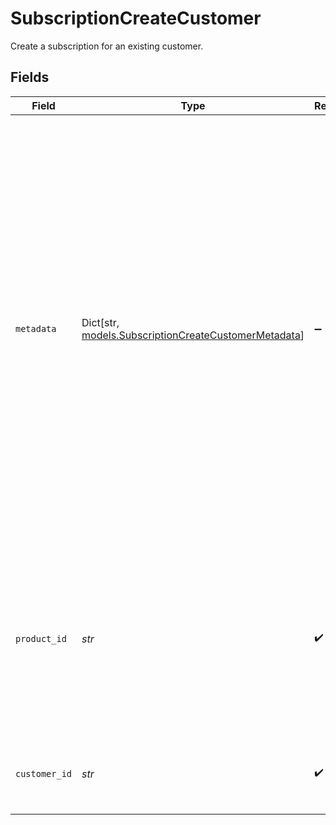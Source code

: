 # SubscriptionCreateCustomer

Create a subscription for an existing customer.


## Fields

| Field                                                                                                                                                                                                                                                                                                                  | Type                                                                                                                                                                                                                                                                                                                   | Required                                                                                                                                                                                                                                                                                                               | Description                                                                                                                                                                                                                                                                                                            | Example                                                                                                                                                                                                                                                                                                                |
| ---------------------------------------------------------------------------------------------------------------------------------------------------------------------------------------------------------------------------------------------------------------------------------------------------------------------- | ---------------------------------------------------------------------------------------------------------------------------------------------------------------------------------------------------------------------------------------------------------------------------------------------------------------------- | ---------------------------------------------------------------------------------------------------------------------------------------------------------------------------------------------------------------------------------------------------------------------------------------------------------------------- | ---------------------------------------------------------------------------------------------------------------------------------------------------------------------------------------------------------------------------------------------------------------------------------------------------------------------- | ---------------------------------------------------------------------------------------------------------------------------------------------------------------------------------------------------------------------------------------------------------------------------------------------------------------------- |
| `metadata`                                                                                                                                                                                                                                                                                                             | Dict[str, [models.SubscriptionCreateCustomerMetadata](../models/subscriptioncreatecustomermetadata.md)]                                                                                                                                                                                                                | :heavy_minus_sign:                                                                                                                                                                                                                                                                                                     | Key-value object allowing you to store additional information.<br/><br/>The key must be a string with a maximum length of **40 characters**.<br/>The value must be either:<br/><br/>* A string with a maximum length of **500 characters**<br/>* An integer<br/>* A floating-point number<br/>* A boolean<br/><br/>You can store up to **50 key-value pairs**. |                                                                                                                                                                                                                                                                                                                        |
| `product_id`                                                                                                                                                                                                                                                                                                           | *str*                                                                                                                                                                                                                                                                                                                  | :heavy_check_mark:                                                                                                                                                                                                                                                                                                     | The ID of the recurring product to subscribe to. Must be a free product, otherwise the customer should go through a checkout flow.                                                                                                                                                                                     | d8dd2de1-21b7-4a41-8bc3-ce909c0cfe23                                                                                                                                                                                                                                                                                   |
| `customer_id`                                                                                                                                                                                                                                                                                                          | *str*                                                                                                                                                                                                                                                                                                                  | :heavy_check_mark:                                                                                                                                                                                                                                                                                                     | The ID of the customer to create the subscription for.                                                                                                                                                                                                                                                                 | 992fae2a-2a17-4b7a-8d9e-e287cf90131b                                                                                                                                                                                                                                                                                   |